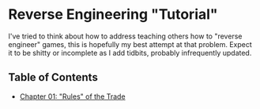 # Reverse Engineering "Tutorial"
I've tried to think about how to address teaching others how to "reverse engineer" games, this is hopefully my best attempt at that problem. Expect it to be shitty or incomplete as I add tidbits, probably infrequently updated.

## Table of Contents
- [Chapter 01: "Rules" of the Trade](https://github.com/NWPlayer123/RETutorial/blob/master/Chapter01.md)
